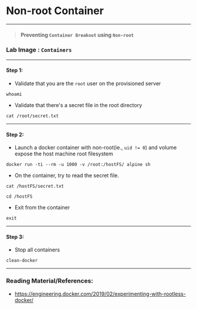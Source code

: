 # **Non-root Container**

---

> #### Preventing `Container Breakout` using `Non-root`

### **Lab Image : `Containers`**

---

#### Step 1:

* Validate that you are the `root` user on the provisioned server

```commandline
whoami
```

* Validate that there's a secret file in the root directory

```commandline
cat /root/secret.txt
```

---

#### Step 2:

* Launch a docker container with non-root(ie., `uid != 0`) and volume expose the host machine root filesystem

```commandline
docker run -ti --rm -u 1000 -v /root:/hostFS/ alpine sh
```

* On the container, try to read the secret file.

```commandline
cat /hostFS/secret.txt
```
```commandline
cd /hostFS
```

* Exit from the container

```commandline
exit
```

---

#### Step 3:

* Stop all containers

```commandline
clean-docker
```

---

### Reading Material/References:

* https://engineering.docker.com/2019/02/experimenting-with-rootless-docker/
